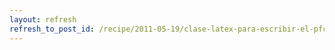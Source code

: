 ```yaml
---
layout: refresh
refresh_to_post_id: /recipe/2011-05-19/clase-latex-para-escribir-el-pfc.html
---
```

